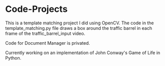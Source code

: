 # Code-Projects

This is a template matching project I did using OpenCV. The code in the template_matching.py file draws a box around the traffic barrel in each frame of the traffic_barrel_input video. 

Code for Document Manager is privated.

Currently working on an implementation of John Conway's Game of Life in Python. 
